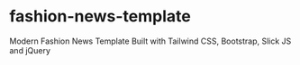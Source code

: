 # fashion-news-template
Modern Fashion News Template Built with Tailwind CSS, Bootstrap, Slick JS and jQuery
